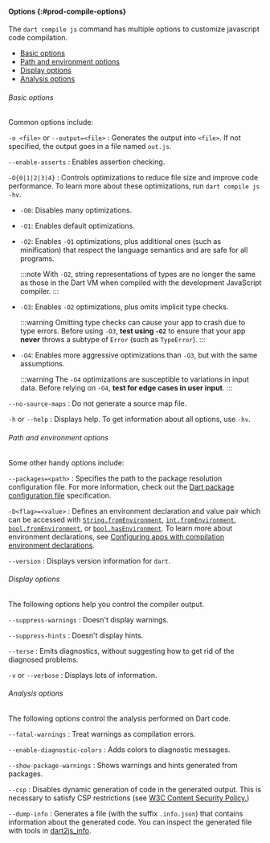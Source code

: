 #### Options {:#prod-compile-options}

The `dart compile js` command has multiple options
to customize javascript code compilation.

* [Basic options](#basic-options)
* [Path and environment options](#path-and-environment-options)
* [Display options](#display-options)
* [Analysis options](#analysis-options)

###### Basic options

Common options include:

`-o <file>` or `--output=<file>`
: Generates the output into `<file>`. 
  If not specified, the output goes in a file named `out.js`.

`--enable-asserts`
: Enables assertion checking.

`-O{0|1|2|3|4}`
: Controls optimizations to reduce file size and
  improve code performance.
  To learn more about these optimizations, 
  run `dart compile js -hv`.

  * `-O0`: Disables many optimizations.
  * `-O1`: Enables default optimizations.
  * `-O2`: Enables `-O1` optimizations, plus additional ones
    (such as minification) that respect the language semantics and
    are safe for all programs.

    :::note
    With `-O2`, string representations of types are no longer the same as
    those in the Dart VM when compiled with the development JavaScript compiler.
    :::
  * `-O3`: Enables `-O2` optimizations, plus omits implicit type checks.
    
    :::warning
    Omitting type checks can cause your app to crash due to type errors.
    Before using `-O3`, **test using `-O2`** to ensure that your app
    **never** throws a subtype of `Error` (such as `TypeError`).
    :::
  * `-O4`: Enables more aggressive optimizations than `-O3`,
    but with the same assumptions.
    
    :::warning
    The `-O4` optimizations are susceptible to variations in input data.
    Before relying on `-O4`, **test for edge cases in user input**.
    :::

`--no-source-maps`
: Do not generate a source map file.

`-h` or `--help`
: Displays help. To get information about all options, use `-hv`.


###### Path and environment options

Some other handy options include:

`--packages=<path>`
: Specifies the path to the package resolution configuration file.
  For more information, check out the
  [Dart package configuration file][] specification.

`-D<flag>=<value>`
: Defines an environment declaration and value pair
  which can be accessed with 
  [`String.fromEnvironment`][], [`int.fromEnvironment`][], 
  [`bool.fromEnvironment`][], or [`bool.hasEnvironment`][].
  To learn more about environment declarations,
  see [Configuring apps with compilation environment declarations][].

`--version`
: Displays version information for `dart`.

[Dart package configuration file]: {{site.repo.dart.lang}}/blob/main/accepted/2.8/language-versioning/package-config-file-v2.md
[`String.fromEnvironment`]: {{site.dart-api}}/dart-core/String/String.fromEnvironment.html
[`int.fromEnvironment`]: {{site.dart-api}}/dart-core/int/int.fromEnvironment.html
[`bool.fromEnvironment`]: {{site.dart-api}}/dart-core/bool/bool.fromEnvironment.html
[`bool.hasEnvironment`]: {{site.dart-api}}/dart-core/bool/bool.hasEnvironment.html
[Configuring apps with compilation environment declarations]: /libraries/core/environment-declarations

###### Display options

The following options help you control the compiler output.

`--suppress-warnings`
: Doesn't display warnings.

`--suppress-hints`
: Doesn't display hints.

`--terse`
: Emits diagnostics, 
  without suggesting how to get rid of the diagnosed problems.

`-v` or `--verbose`
: Displays lots of information.


###### Analysis options

The following options control the analysis performed on Dart code.

`--fatal-warnings`
: Treat warnings as compilation errors.

`--enable-diagnostic-colors`
: Adds colors to diagnostic messages.

`--show-package-warnings`
: Shows warnings and hints generated from packages.

`--csp`
: Disables dynamic generation of code in the generated output.
  This is necessary to satisfy CSP restrictions
  (see [W3C Content Security Policy.](https://www.w3.org/TR/CSP/))

`--dump-info`
: Generates a file (with the suffix `.info.json`)
  that contains information about the generated code.
  You can inspect the generated file with tools in
  [dart2js_info](/go/dart2js-info).
